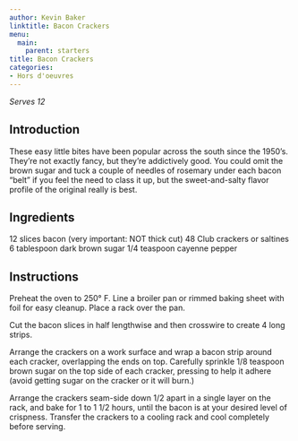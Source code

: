 ```yaml
---
author: Kevin Baker
linktitle: Bacon Crackers
menu:
  main:
    parent: starters
title: Bacon Crackers
categories:
- Hors d'oeuvres 
---
```

*Serves 12*

## Introduction

These easy little bites have been popular across the south since the 1950’s. They’re not exactly fancy, but they’re addictively good.  You could omit the brown sugar and tuck a couple of needles of rosemary under each bacon “belt” if you feel the need to class it up, but the sweet-and-salty flavor profile of the original really is best.

## Ingredients

<div class="ingredient-list">

12 slices bacon (very important: NOT thick cut)
48 Club crackers or saltines
6 tablespoon dark brown sugar
1/4 teaspoon cayenne pepper

</div>

## Instructions

Preheat the oven to 250° F. Line a broiler pan or rimmed baking sheet with foil for easy cleanup. Place a rack over the pan.

Cut the bacon slices in half lengthwise and then crosswire to create 4 long strips.

Arrange the crackers on a work surface and wrap a bacon strip around each cracker, overlapping the ends on top.  Carefully sprinkle 1/8 teaspoon brown sugar on the top side of each cracker, pressing to help it adhere (avoid getting sugar on the cracker or it will burn.)

Arrange the crackers seam-side down 1/2 apart in a single layer on the rack, and bake for 1 to 1 1/2 hours, until the bacon is at your desired level of crispness. Transfer the crackers to a cooling rack and cool completely before serving.